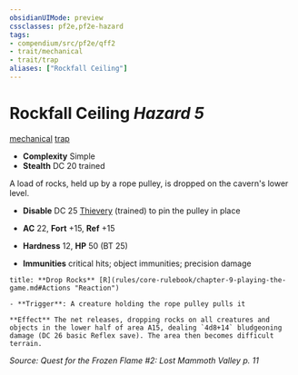 ```yaml
---
obsidianUIMode: preview
cssclasses: pf2e,pf2e-hazard
tags:
- compendium/src/pf2e/qff2
- trait/mechanical
- trait/trap
aliases: ["Rockfall Ceiling"]
---
```

# Rockfall Ceiling *Hazard 5*  
[mechanical](rules/traits/mechanical.md "Mechanical Hazard Trait")  [trap](rules/traits/trap.md "Trap Hazard Trait")  

- **Complexity** Simple
- **Stealth** DC 20 trained  

A load of rocks, held up by a rope pulley, is dropped on the cavern's lower level.

- **Disable** DC 25 [Thievery](compendium/skills.md#Thievery) (trained) to pin the pulley in place  

- **AC** 22, **Fort** +15, **Ref** +15
- **Hardness** 12, **HP** 50 (BT 25)
- **Immunities** critical hits; object immunities; precision damage

```ad-embed-ability
title: **Drop Rocks** [R](rules/core-rulebook/chapter-9-playing-the-game.md#Actions "Reaction")

- **Trigger**: A creature holding the rope pulley pulls it

**Effect** The net releases, dropping rocks on all creatures and objects in the lower half of area A15, dealing `4d8+14` bludgeoning damage (DC 26 basic Reflex save). The area then becomes difficult terrain.
```

*Source: Quest for the Frozen Flame #2: Lost Mammoth Valley p. 11*
